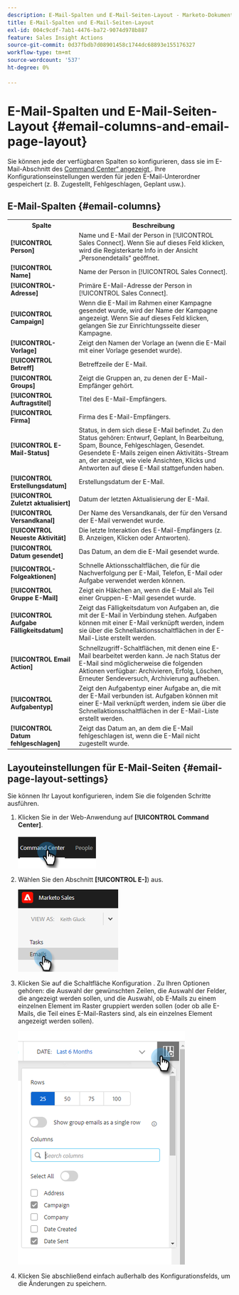 ```yaml
---
description: E-Mail-Spalten und E-Mail-Seiten-Layout - Marketo-Dokumente - Produktdokumentation
title: E-Mail-Spalten und E-Mail-Seiten-Layout
exl-id: 004c9cdf-7ab1-4476-ba72-9074d978b887
feature: Sales Insight Actions
source-git-commit: 0d37fbdb7d08901458c1744dc68893e155176327
workflow-type: tm+mt
source-wordcount: '537'
ht-degree: 0%

---
```


# E-Mail-Spalten und E-Mail-Seiten-Layout {#email-columns-and-email-page-layout}

Sie können jede der verfügbaren Spalten so konfigurieren, dass sie im E-Mail-Abschnitt des [Command Center“ angezeigt ](/help/marketo/product-docs/marketo-sales-insight/actions/email/command-center/command-center-overview.md). Ihre Konfigurationseinstellungen werden für jeden E-Mail-Unterordner gespeichert (z. B. Zugestellt, Fehlgeschlagen, Geplant usw.).

## E-Mail-Spalten {#email-columns}

<table> 
 <colgroup> 
  <col> 
  <col> 
 </colgroup> 
 <tbody> 
  <tr> 
   <th>Spalte</th> 
   <th>Beschreibung</th> 
  </tr> 
  <tr> 
   <td><strong>[!UICONTROL Person]</td> 
   <td>Name und E-Mail der Person in [!UICONTROL Sales Connect]. Wenn Sie auf dieses Feld klicken, wird die Registerkarte Info in der Ansicht „Personendetails“ geöffnet.</td> 
  </tr> 
  <tr> 
   <td><strong>[!UICONTROL Name]</td> 
   <td>Name der Person in [!UICONTROL Sales Connect].</td> 
  </tr> 
  <tr> 
   <td><strong>[!UICONTROL-Adresse]</td> 
   <td>Primäre E-Mail-Adresse der Person in [!UICONTROL Sales Connect].</td> 
  </tr> 
  <tr> 
   <td><strong>[!UICONTROL Campaign]</td> 
   <td>Wenn die E-Mail im Rahmen einer Kampagne gesendet wurde, wird der Name der Kampagne angezeigt. Wenn Sie auf dieses Feld klicken, gelangen Sie zur Einrichtungsseite dieser Kampagne.</td> 
  </tr> 
  <tr> 
   <td><strong>[!UICONTROL-Vorlage]</td> 
   <td>Zeigt den Namen der Vorlage an (wenn die E-Mail mit einer Vorlage gesendet wurde).</td> 
  </tr> 
  <tr> 
   <td><strong>[!UICONTROL Betreff]</td> 
   <td>Betreffzeile der E-Mail.</td> 
  </tr> 
  <tr> 
   <td><strong>[!UICONTROL Groups]</td> 
   <td>Zeigt die Gruppen an, zu denen der E-Mail-Empfänger gehört.</td> 
  </tr> 
  <tr> 
   <td><strong>[!UICONTROL Auftragstitel]</td> 
   <td>Titel des E-Mail-Empfängers.</td> 
  </tr> 
  <tr> 
   <td><strong>[!UICONTROL Firma]</td> 
   <td>Firma des E-Mail-Empfängers.</td> 
  </tr> 
  <tr> 
   <td><strong>[!UICONTROL E-Mail-Status]</td> 
   <td>Status, in dem sich diese E-Mail befindet. Zu den Status gehören: Entwurf, Geplant, In Bearbeitung, Spam, Bounce, Fehlgeschlagen, Gesendet. Gesendete E-Mails zeigen einen Aktivitäts-Stream an, der anzeigt, wie viele Ansichten, Klicks und Antworten auf diese E-Mail stattgefunden haben.</td> 
  </tr> 
  <tr> 
   <td><strong>[!UICONTROL Erstellungsdatum]</td> 
   <td>Erstellungsdatum der E-Mail.</td> 
  </tr> 
  <tr> 
   <td><strong>[!UICONTROL Zuletzt aktualisiert]</td> 
   <td>Datum der letzten Aktualisierung der E-Mail.</td> 
  </tr> 
  <tr> 
   <td><strong>[!UICONTROL Versandkanal]</td> 
   <td>Der Name des Versandkanals, der für den Versand der E-Mail verwendet wurde.</td> 
  </tr> 
  <tr> 
   <td><strong>[!UICONTROL Neueste Aktivität]</td> 
   <td>Die letzte Interaktion des E-Mail-Empfängers (z. B. Anzeigen, Klicken oder Antworten).</td> 
  </tr> 
  <tr> 
   <td><strong>[!UICONTROL Datum gesendet]</td> 
   <td>Das Datum, an dem die E-Mail gesendet wurde.</td> 
  </tr> 
  <tr> 
   <td><strong>[!UICONTROL-Folgeaktionen]</td> 
   <td>Schnelle Aktionsschaltflächen, die für die Nachverfolgung per E-Mail, Telefon, E-Mail oder Aufgabe verwendet werden können.</td> 
  </tr> 
  <tr> 
   <td><strong>[!UICONTROL Gruppe E-Mail]</td> 
   <td>Zeigt ein Häkchen an, wenn die E-Mail als Teil einer Gruppen-E-Mail gesendet wurde.</td> 
  </tr> 
  <tr> 
   <td><strong>[!UICONTROL Aufgabe Fälligkeitsdatum]</td> 
   <td>Zeigt das Fälligkeitsdatum von Aufgaben an, die mit der E-Mail in Verbindung stehen. Aufgaben können mit einer E-Mail verknüpft werden, indem sie über die Schnellaktionsschaltflächen in der E-Mail-Liste erstellt werden.</td> 
  </tr> 
  <tr> 
   <td><strong>[!UICONTROL Email Action]</td> 
   <td>Schnellzugriff-Schaltflächen, mit denen eine E-Mail bearbeitet werden kann. Je nach Status der E-Mail sind möglicherweise die folgenden Aktionen verfügbar: Archivieren, Erfolg, Löschen, Erneuter Sendeversuch, Archivierung aufheben.</td> 
  </tr> 
  <tr> 
   <td><strong>[!UICONTROL Aufgabentyp]</td> 
   <td>Zeigt den Aufgabentyp einer Aufgabe an, die mit der E-Mail verbunden ist. Aufgaben können mit einer E-Mail verknüpft werden, indem sie über die Schnellaktionsschaltflächen in der E-Mail-Liste erstellt werden.</td> 
  </tr> 
  <tr> 
   <td><strong>[!UICONTROL Datum fehlgeschlagen]</td> 
   <td>Zeigt das Datum an, an dem die E-Mail fehlgeschlagen ist, wenn die E-Mail nicht zugestellt wurde.</td> 
  </tr> 
 </tbody> 
</table>

## Layouteinstellungen für E-Mail-Seiten {#email-page-layout-settings}

Sie können Ihr Layout konfigurieren, indem Sie die folgenden Schritte ausführen.

1. Klicken Sie in der Web-Anwendung auf **[!UICONTROL Command Center]**.

   ![](assets/email-columns-and-email-page-layout-1.png)

1. Wählen Sie den Abschnitt **[!UICONTROL E-]**) aus.

   ![](assets/email-columns-and-email-page-layout-2.png)

1. Klicken Sie auf die Schaltfläche Konfiguration . Zu Ihren Optionen gehören: die Auswahl der gewünschten Zeilen, die Auswahl der Felder, die angezeigt werden sollen, und die Auswahl, ob E-Mails zu einem einzelnen Element im Raster gruppiert werden sollen (oder ob alle E-Mails, die Teil eines E-Mail-Rasters sind, als ein einzelnes Element angezeigt werden sollen).

   ![](assets/email-columns-and-email-page-layout-3.png)

1. Klicken Sie abschließend einfach außerhalb des Konfigurationsfelds, um die Änderungen zu speichern.
